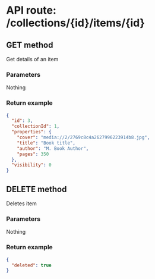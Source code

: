 # API route: /collections/{id}/items/{id}

## GET method
Get details of an item

### Parameters
Nothing

### Return example
```json
{
  "id": 3,
  "collectionId": 1,
  "properties": {
    "cover": "media://2/2769c8c4a2627996223914b8.jpg",
    "title": "Book title",
    "author": "M. Book Author",
    "pages": 350
  },
  "visibility": 0
}
```

## DELETE method
Deletes item

### Parameters
Nothing

### Return example
```json
{
  "deleted": true
}
```
